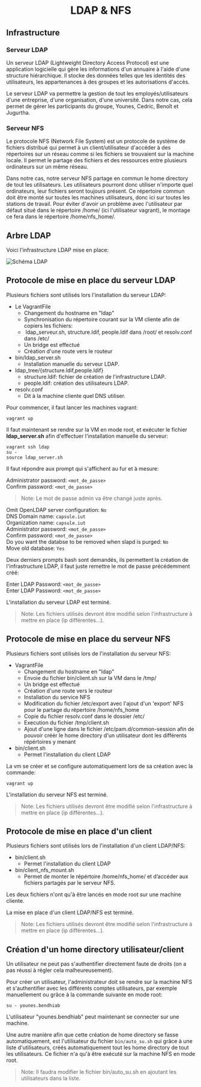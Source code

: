 # <center> LDAP & NFS </center>
## Infrastructure
### Serveur LDAP

Un serveur LDAP (Lightweight Directory Access Protocol) est une application logicielle qui gère les informations d'un annuaire à l'aide d'une structure hiérarchique. Il stocke des données telles que les identités des utilisateurs, les appartenances à des groupes et les autorisations d'accès. 

Le serveur LDAP va permettre la gestion de tout les employés/utilisateurs d'une entreprise, d'une organisation, d'une université. Dans notre cas, cela permet de gérer les participants du groupe, Younes, Cedric, Benoît et Jugurtha.

### Serveur NFS

Le protocole NFS (Network File System) est un protocole de système de fichiers distribué qui permet à un client/utilisateur d'accéder à des répertoires sur un réseau comme si les fichiers se trouvaient sur la machine locale. Il permet le partage des fichiers et des ressources entre plusieurs ordinateurs sur un même réseau.

Dans notre cas, notre serveur NFS partage en commun le home directory de tout les utilisateurs. Les utilisateurs pourront donc utiliser n'importe quel ordinateurs, leur fichiers seront toujours présent.
Ce répertoire commun doit être monté sur toutes les machines utilisateurs, donc ici sur toutes les stations de travail.
Pour éviter d'avoir un problème avec l'utilisateur par défaut situé dans le répertoire /home/ (ici l'utilisateur vagrant), le montage ce fera dans le répertoire /home/nfs_home/.

## Arbre LDAP

Voici l'infrastructure LDAP mise en place:

![Schéma LDAP](https://gitlab.univ-lille.fr/etu/2023-2024/s5b01/-/blob/master/equipe-c/projet/cr-younes.bendhiab.etu/ldap2.drawio.svg)

## Protocole de mise en place du serveur LDAP

Plusieurs fichiers sont utilisés lors l'installation du serveur LDAP:

- Le VagrantFile
    - Changement du hostname en "ldap"
    - Synchronisation du répertoire courant sur la VM cliente afin de copiers les fichiers:
    -  ldap_serveur.sh, structure.ldif, people.ldif dans /root/ et resolv.conf dans /etc/
    - Un bridge est effectué
    - Création d'une route vers le routeur
- bin/ldap_server.sh
    - Installation manuelle du serveur LDAP.
- ldap_tree/{structure.ldif,people.ldif}
    - structure.ldif: fichier de création de l'infrastructure LDAP.
    - people.ldif: création des utilisateurs LDAP.
- resolv.conf
    - Dit à la machine cliente quel DNS utiliser.

Pour commencer, il faut lancer les machines vagrant:

`vagrant up`

Il faut maintenant se rendre sur la VM en mode root, et exécuter le fichier **ldap_server.sh** afin d'effectuer l'installation manuelle du serveur:

`vagrant ssh ldap` <br>
`su -` <br>
`source ldap_server.sh`

Il faut répondre aux prompt qui s'affichent au fur et à mesure:

Administrator password: `<mot_de_passe>` <br>
Confirm password: `<mot_de_passe>`

> Note: Le mot de passe admin va être changé juste après.

Omit OpenLDAP server configuration: `No` <br>
DNS Domain name: `capsule.iut` <br>
Organization name: `capsule.iut` <br>
Administrator password: `<mot_de_passe>` <br>
Confirm password: `<mot_de_passe>` <br>
Do you want the databse to be removed when slapd is purged: `No` <br>
Move old database: `Yes`

Deux derniers prompts bash sont demandés, ils permettent la création de l'infrastructure LDAP, il faut juste remettre le mot de passe précédemment créé:

Enter LDAP Password: `<mot_de_passe>` <br>
Enter LDAP Password: `<mot_de_passe>`

L'installation du serveur LDAP est terminé.

> Note: Les fichiers utilisés devront être modifié selon l'infrastructure à mettre en place (ip différentes...). <br>

## Protocole de mise en place du serveur NFS

Plusieurs fichiers sont utilisés lors de l'installation du serveur NFS:

- VagrantFile
    - Changement du hostname en "ldap"
    - Envoie du fichier bin/client.sh sur la VM dans le /tmp/
    - Un bridge est effectué
    - Création d'une route vers le routeur
    - Installation du service NFS
    - Modification du fichier /etc/export avec l'ajout d'un 'export' NFS pour le partage du répertoire /home/nfs_home
    - Copie du fichier resolv.conf dans le dossier /etc/
    - Execution du fichier /tmp/client.sh
    - Ajout d'une ligne dans le fichier /etc/pam.d/common-session afin de pouvoir créér le home directory d'un utilisateur dont les différents répértoires y menant
- bin/client.sh
    - Permet l'installation du client LDAP

La vm se créer et se configure automatiquement lors de sa création avec la commande:

`vagrant up`

L'installation du serveur NFS est terminé.

> Note: Les fichiers utilisés devront être modifié selon l'infrastructure à mettre en place (ip différentes...).

## Protocole de mise en place d'un client

Plusieurs fichiers sont utilisés lors de l'installation d'un client LDAP/NFS:

- bin/client.sh
    - Permet l'installation du client LDAP
- bin/client_nfs_mount.sh
    - Permet de monter le répértoire /home/nfs_home/ et d’accéder aux fichiers partagés par le serveur NFS.

Les deux fichiers n'ont qu'à être lancés en mode root sur une machine cliente.

La mise en place d'un client LDAP/NFS est terminé.

> Note: Les fichiers utilisés devront être modifié selon l'infrastructure à mettre en place (ip différentes...).

## Création d'un home directory utilisateur/client

Un utilisateur ne peut pas s'authentifier directement faute de droits (on a pas réussi à régler cela malheureusement).

Pour créer un utilisateur, l'administrateur doit se rendre sur la machine NFS et s'authentifier avec les différents comptes utilisateurs, par exemple manuellement ou grâce à la commande suivante en mode root:

```su - younes.bendhiab```

L'utilisateur "younes.bendhiab" peut maintenant se connecter sur une machine.

Une autre manière afin que cette création de home directory se fasse automatiquement, est l'utilisateur du fichier `bin/auto_su.sh` qui grâce à une liste d'utilisateurs, créés automatiquement tout les home directory de tout les utilisateurs. Ce fichier n'a qu'à être exécuté sur la machine NFS en mode root.

> Note: Il faudra modifier le fichier bin/auto_su.sh en ajoutant les utilisateurs dans la liste.
